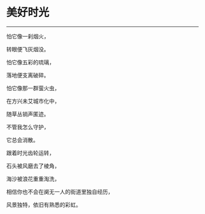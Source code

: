 # 美好时光
---

怕它像一刹烟火，

转眼便飞灰烟没。

怕它像五彩的琉璃，

落地便支离破碎。

怕它像那一群萤火虫，

在方兴未艾城市化中，

随草丛销声匿迹。

不管我怎么守护，

它总会消散。

跟着时光齿轮运转，

石头被风磨去了棱角，

海沙被浪花重重淘洗，

相信你也不会在阒无一人的街道里独自经历，

风景独特，依旧有熟悉的彩虹。